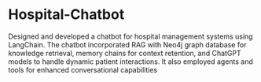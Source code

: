 # Hospital-Chatbot
Designed and developed a chatbot for hospital management systems using LangChain. The chatbot incorporated RAG with Neo4j graph database for knowledge retrieval, memory chains for context retention, and ChatGPT models to handle dynamic patient interactions. It also employed agents and tools for enhanced conversational capabilities
